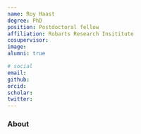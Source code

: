 ```yaml
---
name: Roy Haast
degree: PhD
position: Postdoctoral fellow 
affiliation: Robarts Research Insititute
cosupervisor: 
image:
alumni: true

# social
email:
github:
orcid:
scholar:
twitter:
---
```

### About

